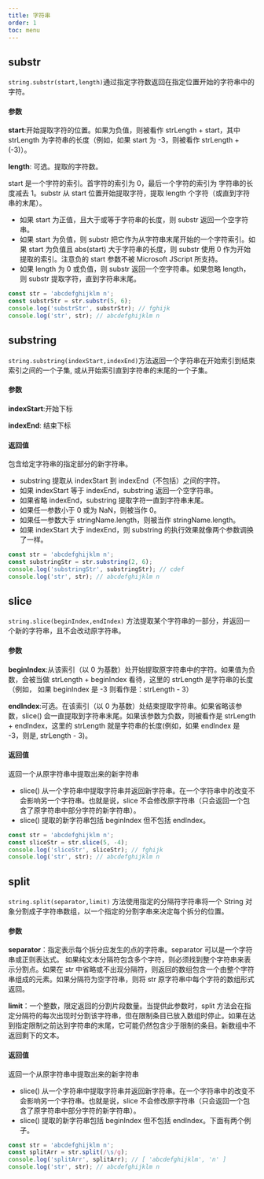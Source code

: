 ```yaml
---
title: 字符串
order: 1
toc: menu
---
```


## substr

`string.substr(start,length)`通过指定字符数返回在指定位置开始的字符串中的字符。

#### 参数

**start**:开始提取字符的位置。如果为负值，则被看作 strLength + start，其中 strLength 为字符串的长度（例如，如果 start 为 -3，则被看作 strLength + (-3)）。

**length**: 可选。提取的字符数。

start 是一个字符的索引。首字符的索引为 0，最后一个字符的索引为 字符串的长度减去 1。substr 从 start 位置开始提取字符，提取 length 个字符（或直到字符串的末尾）。

- 如果 start 为正值，且大于或等于字符串的长度，则 substr 返回一个空字符串。
- 如果 start 为负值，则 substr 把它作为从字符串末尾开始的一个字符索引。如果 start 为负值且 abs(start) 大于字符串的长度，则 substr 使用 0 作为开始提取的索引。注意负的 start 参数不被 Microsoft JScript 所支持。
- 如果 length 为 0 或负值，则 substr 返回一个空字符串。如果忽略 length，则 substr 提取字符，直到字符串末尾。

```ts
const str = 'abcdefghijklm n';
const substrStr = str.substr(5, 6);
console.log('substrStr', substrStr); // fghijk
console.log('str', str); // abcdefghijklm n
```

## substring

`string.substring(indexStart,indexEnd)`方法返回一个字符串在开始索引到结束索引之间的一个子集, 或从开始索引直到字符串的末尾的一个子集。

#### 参数

**indexStart**:开始下标

**indexEnd**: 结束下标

#### 返回值

包含给定字符串的指定部分的新字符串。

- substring 提取从 indexStart 到 indexEnd（不包括）之间的字符。
- 如果 indexStart 等于 indexEnd，substring 返回一个空字符串。
- 如果省略 indexEnd，substring 提取字符一直到字符串末尾。
- 如果任一参数小于 0 或为 NaN，则被当作 0。
- 如果任一参数大于 stringName.length，则被当作 stringName.length。
- 如果 indexStart 大于 indexEnd，则 substring 的执行效果就像两个参数调换了一样。

```ts
const str = 'abcdefghijklm n';
const substringStr = str.substring(2, 6);
console.log('substringStr', substringStr); // cdef
console.log('str', str); // abcdefghijklm n
```

## slice

`string.slice(beginIndex,endIndex)` 方法提取某个字符串的一部分，并返回一个新的字符串，且不会改动原字符串。

#### 参数

**beginIndex**:从该索引（以 0 为基数）处开始提取原字符串中的字符。如果值为负数，会被当做 strLength + beginIndex 看待，这里的 strLength 是字符串的长度（例如， 如果 beginIndex 是 -3 则看作是：strLength - 3）

**endIndex**:可选。在该索引（以 0 为基数）处结束提取字符串。如果省略该参数，slice() 会一直提取到字符串末尾。如果该参数为负数，则被看作是 strLength + endIndex，这里的 strLength 就是字符串的长度(例如，如果 endIndex 是 -3，则是, strLength - 3)。

#### 返回值

返回一个从原字符串中提取出来的新字符串

- slice() 从一个字符串中提取字符串并返回新字符串。在一个字符串中的改变不会影响另一个字符串。也就是说，slice 不会修改原字符串（只会返回一个包含了原字符串中部分字符的新字符串）。
- slice() 提取的新字符串包括 beginIndex 但不包括 endIndex。

```ts
const str = 'abcdefghijklm n';
const sliceStr = str.slice(5, -4);
console.log('sliceStr', sliceStr); // fghijk
console.log('str', str); // abcdefghijklm n
```

## split

`string.split(separator,limit)` 方法使用指定的分隔符字符串将一个 String 对象分割成子字符串数组，以一个指定的分割字串来决定每个拆分的位置。

#### 参数

**separator**：指定表示每个拆分应发生的点的字符串。separator 可以是一个字符串或正则表达式。 如果纯文本分隔符包含多个字符，则必须找到整个字符串来表示分割点。如果在 str 中省略或不出现分隔符，则返回的数组包含一个由整个字符串组成的元素。如果分隔符为空字符串，则将 str 原字符串中每个字符的数组形式返回。

**limit**：一个整数，限定返回的分割片段数量。当提供此参数时，split 方法会在指定分隔符的每次出现时分割该字符串，但在限制条目已放入数组时停止。如果在达到指定限制之前达到字符串的末尾，它可能仍然包含少于限制的条目。新数组中不返回剩下的文本。

#### 返回值

返回一个从原字符串中提取出来的新字符串

- slice() 从一个字符串中提取字符串并返回新字符串。在一个字符串中的改变不会影响另一个字符串。也就是说，slice 不会修改原字符串（只会返回一个包含了原字符串中部分字符的新字符串）。
- slice() 提取的新字符串包括 beginIndex 但不包括 endIndex。下面有两个例子。

```ts
const str = 'abcdefghijklm n';
const splitArr = str.split(/\s/g);
console.log('splitArr', splitArr); // [ 'abcdefghijklm', 'n' ]
console.log('str', str); // abcdefghijklm n
```
